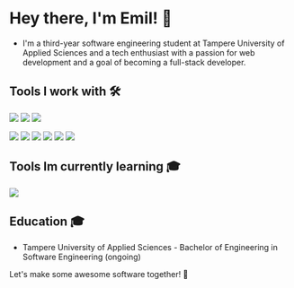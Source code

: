 # Hey there, I'm Emil! 👋

- I'm a third-year software engineering student at Tampere University of Applied Sciences and a tech enthusiast with a passion for web development and a goal of becoming a full-stack developer. 

## Tools I work with 🛠

<img src="https://img.shields.io/badge/Java%20-%23E00033.svg?&style=for-the-badge&logo=java&logoColor=white">   <img src="https://img.shields.io/badge/HTML5-E34F26?style=for-the-badge&logo=html5&logoColor=white"> <img src="https://img.shields.io/badge/CSS3-1572B6?style=for-the-badge&logo=css3&logoColor=white"> 

<img src="https://img.shields.io/badge/javascript%20-%23323330.svg?&style=for-the-badge&logo=javascript&logoColor=%23F7DF1E">
<img src="https://img.shields.io/badge/React-20232A?style=for-the-badge&logo=react&logoColor=61DAFB"> 
<img src="https://img.shields.io/badge/c++%20-%2300599C.svg?&style=for-the-badge&logo=c%2B%2B&logoColor=white">       
     
<img src="https://img.shields.io/badge/mongodb%20-%2347A248svg?&style=for-the-badge&logo=mongodb&logoColor=white"> 
     
 <img src="https://img.shields.io/badge/git%20-%23F05032.svg?&style=for-the-badge&logo=git&logoColor=white"/>   
     
<img src="http://img.shields.io/badge/-VS%20Code-000000?style=for-the-badge&logo=Visual-studio-code&logoColor=blue"> 

## Tools Im currently learning 🎓

<img src="https://img.shields.io/badge/TypeScript-007ACC?style=for-the-badge&logo=typescript&logoColor=white">




## Education 🎓
- Tampere University of Applied Sciences - Bachelor of Engineering in Software Engineering (ongoing)


Let's make some awesome software together! 🚀
